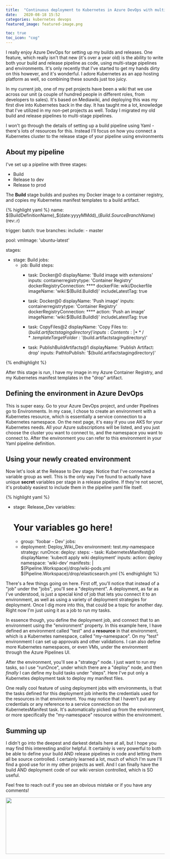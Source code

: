 ```yaml
---
title:  "Continuous deployment to Kubernetes in Azure DevOps with multi-stage pipelines"
date:   2020-08-18 15:52
categories: kubernetes devops
featured_image: featured-image.png

toc: true
toc_icon: "cog"
---
```


I really enjoy Azure DevOps for setting up my builds and releases. One feature, which really isn't that new (it's over a year old) is the ability to write both your build and release pipeline as code, using multi-stage pipelines and environments. It's only recently that I've started to get my hands dirty on this however, and it's wonderful. I adore Kubernetes as an app hosting platform as well, so combining these sounds just too juicy. 

In my current job, one of my pet projects have been a wiki that we use across our unit (a couple of hundred people in different roles, from developers to sales). It's based on Mediawiki, and deploying this was my first dive into Kubernetes back in the day. It has taught me a lot, knowledge that I've utilized in my non-pet projects as well. Today I migrated my old build and release pipelines to multi-stage pipelines.

I won't go through the details of setting up a build pipeline using Yaml - there's lots of resources for this. Instead I'll focus on how you connect a Kubernetes cluster to the release stage of your pipeline using environments

## About my pipeline
I've set up a pipeline with three stages: 

- Build
- Release to dev
- Release to prod

The **Build** stage builds and pushes my Docker image to a container registry, and copies my Kubernetes manifest templates to a build artifact. 

{% highlight yaml %}
name: $(BuildDefinitionName)_$(date:yyyyMMdd)_$(Build.SourceBranchName)$(rev:.r)

trigger:
  batch: true
  branches:
    include:
    - master

pool:
  vmImage: 'ubuntu-latest'

stages:
- stage: Build
  jobs:
  - job: Build
    steps:
    - task: Docker@0
      displayName: 'Build image with extensions'
      inputs:
        containerregistrytype: 'Container Registry'
        dockerRegistryConnection: ****
        dockerFile: wiki/Dockerfile
        imageName: 'wiki:$(Build.BuildId)'
        includeLatestTag: true

    - task: Docker@0
      displayName: 'Push image'
      inputs:
        containerregistrytype: 'Container Registry'
        dockerRegistryConnection: ****
        action: 'Push an image'
        imageName: 'wiki:$(Build.BuildId)'
        includeLatestTag: true

    - task: CopyFiles@2
      displayName: 'Copy Files to: $(build.artifactstagingdirectory)'
      inputs:
        Contents: |
          **/*.template
        TargetFolder: '$(build.artifactstagingdirectory)'

    - task: PublishBuildArtifacts@1
      displayName: 'Publish Artifact: drop'
      inputs:
        PathtoPublish: '$(build.artifactstagingdirectory)'

{% endhighlight %}

After this stage is run, I have my image in my Azure Container Registry, and my Kubernetes manifest templates in the "drop" artifact.

## Defining the environment in Azure DevOps
This is super easy. Go to your Azure DevOps project, and under Pipelines go to Environments. In my case, I chose to create an environment with a Kubernetes resource, which is essentially a service connection to a Kubernetes namespace. On the next page, it's easy if you use AKS for your Kubernetes needs. All your Azure subscriptions will be listed, and you just choose the cluster you want to connect to, and the namespace you want to connect to. After the environment you can refer to this environment in your Yaml pipeline definition.

## Using your newly created environment 

Now let's look at the Release to Dev stage. Notice that I've connected a variable group as well. This is the only way I've found to actually have unique **secret** variables per stage in a release pipeline. If they're not secret, it's probably easiest to include them in the pipeline yaml file itself.

{% highlight yaml %}
- stage: Release_Dev
  variables:
  # Your variables go here!
  - group: 'foobar - Dev'
  jobs:
  - deployment: Deploy_Wiki_Dev
    environment: test.my-namespace
    strategy:
      runOnce:
        deploy:
          steps:
          - task: KubernetesManifest@0
            displayName: 'kubectl apply wiki deployment'
            inputs:
              action: deploy
              namespace: 'wiki-dev'
              manifests: |
                $(Pipeline.Workspace)/drop/wiki-pods.yml
                $(Pipeline.Workspace)/drop/elasticsearch.yml
{% endhighlight %}

There's a few things going on here. First off, you'll notice that instead of a "job" under the "jobs", you'll see a "deployment". A deployment, as far as I've understood, is just a special kind of job that lets you connect it to an environment, as well as using a variety of deployment strategies for deployment. Once I dig more into this, that could be a topic for another day. Right now I'm just using it as a job to run my tasks.

In essence though, you define the deployment job, and connect that to an environment using the "environment" property. In this example here, I have defined an environment called "test" and a **resource** in that environment, which is a Kubernetes namespace, called "my-namespace". On my "test" environment I can set up approvals and other validations. I can also define more Kubernetes namespaces, or even VMs, under the environment through the Azure Pipelines UI.

After the environment, you'll see a "strategy" node. I just want to run my tasks, so I use "runOnce", under which there are a "deploy" node, and then *finally* I can define my build tasks under "steps". Here I've put only a Kubernetes deployment task to deploy my manifest files. 

One really cool feature of using deployment jobs with environments, is that the tasks defined for this deployment job inherits the credentials used for the resources in that environment. You may notice that I haven't put any credentials or any reference to a service connection on the KubernetesManifest task. It's automatically picked up from the environment, or more specifically the "my-namespace" resource within the environment. 

## Summing up
I didn't go into the deepest and darkest details here at all, but I hope you may find this interesting and/or helpful. It certainly is very powerful to both be able to define your build AND release pipelines in code and letting them all be source controlled. I certainly learned a lot, much of which I'm sure I'll find a good use for in my other projects as well. And I can finally have the build AND deployment code of our wiki version controlled, which is SO useful.

Feel free to reach out if you see an obvious mistake or if you have any comments!


<img src="https://hallgeir.micro.blog/uploads/2020/ef1f20940b.png" width="600" height="179" alt="" />